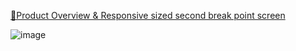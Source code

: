 [🧪Product Overview & Responsive sized  second break point screen](https://www.figma.com/design/3jvUHFVgUb040v8yKbFrGv/Tink.ai?node-id=1-12909)


![image](https://github.com/user-attachments/assets/dde18ee2-2a38-4283-bc14-b57a59037017)
